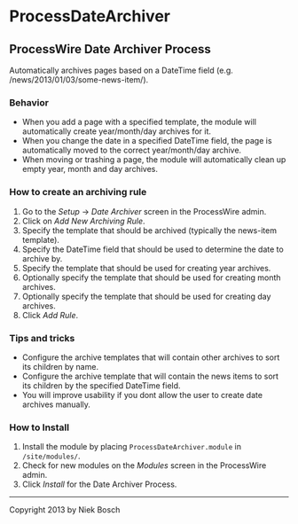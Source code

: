 # ProcessDateArchiver

## ProcessWire Date Archiver Process

Automatically archives pages based on a DateTime field (e.g. /news/2013/01/03/some-news-item/).

### Behavior

- When you add a page with a specified template, the module will automatically create year/month/day archives for it.
- When you change the date in a specified DateTime field, the page is automatically moved to the correct year/month/day archive.
- When moving or trashing a page, the module will automatically clean up empty year, month and day archives.

### How to create an archiving rule

1. Go to the _Setup_ -> _Date Archiver_ screen in the ProcessWire admin.
2. Click on _Add New Archiving Rule_.
3. Specify the template that should be archived (typically the news-item template).
4. Specify the DateTime field that should be used to determine the date to archive by.
5. Specify the template that should be used for creating year archives.
6. Optionally specify the template that should be used for creating month archives.
7. Optionally specify the template that should be used for creating day archives.
8. Click _Add Rule_.

### Tips and tricks

- Configure the archive templates that will contain other archives to sort its children by name.
- Configure the archive template that will contain the news items to sort its children by the specified DateTime field.
- You will improve usability if you dont allow the user to create date archives manually.

### How to Install

1. Install the module by placing `ProcessDateArchiver.module` in `/site/modules/`.
2. Check for new modules on the _Modules_ screen in the ProcessWire admin.
3. Click _Install_ for the Date Archiver Process.

---

Copyright 2013 by Niek Bosch